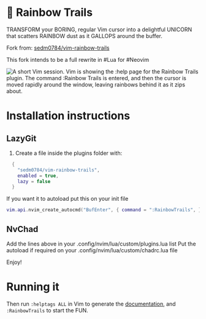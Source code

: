 # 🌈 Rainbow Trails

TRANSFORM your BORING, regular Vim cursor into a delightful UNICORN that scatters RAINBOW dust as it GALLOPS around the buffer.

Fork from: [sedm0784/vim-rainbow-trails](https://github.com/sedm0784/vim-rainbow-trails)

This fork intends to be a full rewrite in #Lua for #Neovim

![A short Vim session. Vim is showing the :help page for the Rainbow Trails plugin. The command :Rainbow Trails is entered, and then the cursor is moved rapidly around the window, leaving rainbows behind it as it zips about.](https://normalmo.de/plugins/images/rainbow-trailser.gif)

# Installation instructions

## LazyGit

1. Create a file inside the plugins folder with:

```lua
  {
    "sedm0784/vim-rainbow-trails",
    enabled = true, 
    lazy = false
  }
```

If you want it to autoload put this on your init file

```lua  
vim.api.nvim_create_autocmd("BufEnter", { command = ":RainbowTrails", })

```

## NvChad

Add the lines above in your .config/nvim/lua/custom/plugins.lua list 
Put the autoload if required on your .config/nvim/lua/custom/chadrc.lua file

Enjoy!

# Running it

Then run `:helptags ALL` in Vim to generate the [documentation](doc/rainbow-trails.txt), and `:RainbowTrails` to start the FUN.
